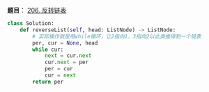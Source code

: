 **题目**：
<a href="https://leetcode-cn.com/problems/reverse-linked-list/" target="_blank">206. 反转链表</a>

```python
class Solution:
    def reverseList(self, head: ListNode) -> ListNode:
        # 实际操作就是用while循环，让2指向1，3指向2以此类推得到一个链表
        per, cur = None, head        
        while cur:
            next = cur.next 
            cur.next = per
            per = cur
            cur = next
        return per
```
